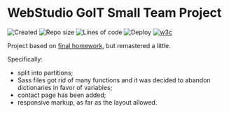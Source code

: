 # WebStudio GoIT Small Team Project

![Created](https://img.shields.io/date/1625697644.svg?style=flat-square&logo=github)
![Repo size](https://img.shields.io/github/repo-size/Searge/webstudio-team?style=flat-square)
![Lines of code](https://img.shields.io/tokei/lines/github/searge/webstudio-team?style=flat-square&color=orange)
![Deploy](https://github.com/Searge/webstudio-team/workflows/Build-n-deploy-2-gh-pages/badge.svg?branch=main&style=flat-square)
<a href="https://validator.w3.org/nu/?doc=https%3A%2F%2Fsearge.github.io%2Fwebstudio-team%2F">
![w3c](https://img.shields.io/w3c-validation/default?targetUrl=https%3A%2F%2Fsearge.github.io%2Fwebstudio-team%2F&style=flat-square)
</a>


Project based on [final homework](https://github.com/Searge/goit-markup-hw-08), but remastered a little.

Specifically:

- split into partitions;
- Sass files got rid of many functions and it was decided to abandon dictionaries in favor of
  variables;
- contact page has been added;
- responsive markup, as far as the layout allowed.
